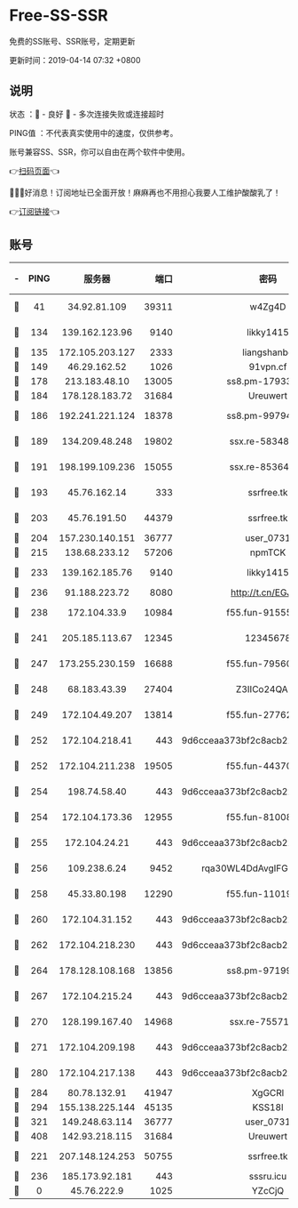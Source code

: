 # Free-SS-SSR

免费的SS账号、SSR账号，定期更新

更新时间：2019-04-14 07:32 +0800

## 说明

状态     ：🙂 - 良好 🙁 - 多次连接失败或连接超时

PING值   ：不代表真实使用中的速度，仅供参考。

账号兼容SS、SSR，你可以自由在两个软件中使用。

👉[扫码页面](https://liesauer.github.io/Free-SS-SSR/)👈

🎉🎉🎉好消息！订阅地址已全面开放！麻麻再也不用担心我要人工维护酸酸乳了！

👉[订阅链接](https://www.liesauer.net/yogurt/subscribe?ACCESS_TOKEN=DAYxR3mMaZAsaqUb)👈

## 账号

|-|PING|服务器|端口|密码|加密方式|区域|
|:----:|:----:|:-----:|-----:|:----:|:----:|:----:|
|🙂|41|34.92.81.109|39311|w4Zg4D|chacha20-ietf|US|
|🙂|134|139.162.123.96|9140|likky1415|aes-256-cfb|JP|
|🙂|135|172.105.203.127|2333|liangshanbo|chacha20|JP|
|🙂|149|46.29.162.52|1026|91vpn.cf|rc4-md5|RU|
|🙂|178|213.183.48.10|13005|ss8.pm-17933646|rc4-md5|RU|
|🙂|184|178.128.183.72|31684|Ureuwert|chacha20|US|
|🙂|186|192.241.221.124|18378|ss8.pm-99794211|aes-256-cfb|US|
|🙂|189|134.209.48.248|19802|ssx.re-58348307|aes-256-cfb|US|
|🙂|191|198.199.109.236|15055|ssx.re-85364694|aes-256-cfb|US|
|🙂|193|45.76.162.14|333|ssrfree.tk|aes-256-cfb|SG|
|🙂|203|45.76.191.50|44379|ssrfree.tk|aes-256-cfb|SG|
|🙂|204|157.230.140.151|36777|user_0731|chacha20|US|
|🙂|215|138.68.233.12|57206|npmTCK|rc4-md5|US|
|🙂|233|139.162.185.76|9140|likky1415|aes-256-cfb|DE|
|🙂|236|91.188.223.72|8080|http://t.cn/EGJIyrl|rc4-md5|RU|
|🙂|238|172.104.33.9|10984|f55.fun-91555287|aes-256-cfb|SG|
|🙂|241|205.185.113.67|12345|12345678|aes-256-cfb|US|
|🙂|247|173.255.230.159|16688|f55.fun-79560972|aes-256-cfb|US|
|🙂|248|68.183.43.39|27404|Z3IICo24QAHu|aes-256-cfb|GB|
|🙂|249|172.104.49.207|13814|f55.fun-27762527|aes-256-cfb|SG|
|🙂|252|172.104.218.41|443|9d6cceaa373bf2c8acb22e60b6a58be6|aes-256-cfb|US|
|🙂|252|172.104.211.238|19505|f55.fun-44370256|aes-256-cfb|US|
|🙂|254|198.74.58.40|443|9d6cceaa373bf2c8acb22e60b6a58be6|aes-256-cfb|US|
|🙂|254|172.104.173.36|12955|f55.fun-81008774|aes-256-cfb|SG|
|🙂|255|172.104.24.21|443|9d6cceaa373bf2c8acb22e60b6a58be6|aes-256-cfb|US|
|🙂|256|109.238.6.24|9452|rqa30WL4DdAvgIFG6Fs3znzTa|aes-256-cfb|FR|
|🙂|258|45.33.80.198|12290|f55.fun-11019774|aes-256-cfb|US|
|🙂|260|172.104.31.152|443|9d6cceaa373bf2c8acb22e60b6a58be6|aes-256-cfb|US|
|🙂|262|172.104.218.230|443|9d6cceaa373bf2c8acb22e60b6a58be6|aes-256-cfb|US|
|🙂|264|178.128.108.168|13856|ss8.pm-97199813|aes-256-cfb|SG|
|🙂|267|172.104.215.24|443|9d6cceaa373bf2c8acb22e60b6a58be6|aes-256-cfb|US|
|🙂|270|128.199.167.40|14968|ssx.re-75571963|aes-256-cfb|SG|
|🙂|271|172.104.209.198|443|9d6cceaa373bf2c8acb22e60b6a58be6|aes-256-cfb|US|
|🙂|280|172.104.217.138|443|9d6cceaa373bf2c8acb22e60b6a58be6|aes-256-cfb|US|
|🙂|284|80.78.132.91|41947|XgGCRl|rc4-md5|DE|
|🙂|294|155.138.225.144|45135|KSS18l|rc4-md5|US|
|🙂|321|149.248.63.114|36777|user_0731|chacha20|CA|
|🙂|408|142.93.218.115|31684|Ureuwert|chacha20|IN|
|🙂|221|207.148.124.253|50755|ssrfree.tk|aes-256-cfb|SG|
|🙂|236|185.173.92.181|443|sssru.icu|rc4-md5|RU|
|🙁|0|45.76.222.9|1025|YZcCjQ|rc4-md5|JP|
